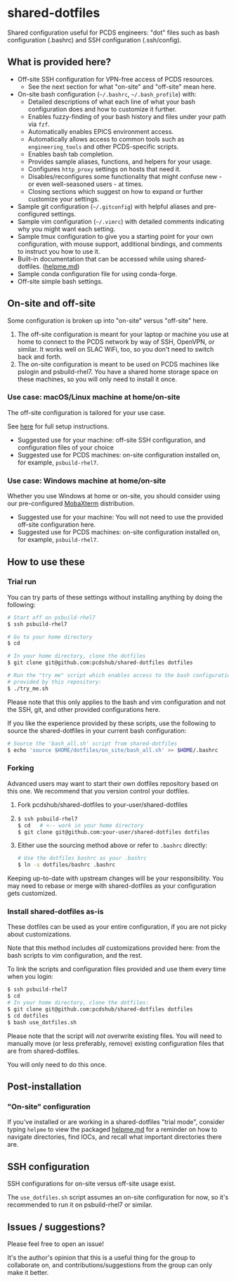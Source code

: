 # shared-dotfiles

Shared configuration useful for PCDS engineers: "dot" files such as bash
configuration (.bashrc) and SSH configuration (.ssh/config).

## What is provided here?

* Off-site SSH configuration for VPN-free access of PCDS resources.
    * See the next section for what "on-site" and "off-site" mean here.
* On-site bash configuration (`~/.bashrc`, `~/.bash_profile`) with:
    * Detailed descriptions of what each line of what your bash configuration
      does and how to customize it further.
    * Enables fuzzy-finding of your bash history and files under your path
      via ``fzf``.
    * Automatically enables EPICS environment access.
    * Automatically allows access to common tools such as `engineering_tools`
      and other PCDS-specific scripts.
    * Enables bash tab completion.
    * Provides sample aliases, functions, and helpers for your usage.
    * Configures `http_proxy` settings on hosts that need it.
    * Disables/reconfigures some functionality that might confuse new - or even
      well-seasoned users - at times.
    * Closing sections which suggest on how to expand or further customize
      your settings.
* Sample git configuration (`~/.gitconfig`) with helpful aliases and
  pre-configured settings.
* Sample vim configuration (`~/.vimrc`) with detailed comments indicating
  why you might want each setting.
* Sample tmux configuration to give you a starting point for your own
  configuration, with mouse support, additional bindings, and comments to
  instruct you how to use it.
* Built-in documentation that can be accessed while using shared-dotfiles.
  ([helpme.md](helpme.md))
* Sample conda configuration file for using conda-forge.
* Off-site simple bash settings.

## On-site and off-site

Some configuration is broken up into "on-site" versus "off-site" here.

1. The off-site configuration is meant for your laptop or machine you use at home
   to connect to the PCDS network by way of SSH, OpenVPN, or similar.
   It works well on SLAC WiFi, too, so you don't need to switch back and forth.
2. The on-site configuration is meant to be used on PCDS machines like pslogin
   and psbuild-rhel7.  You have a shared home storage space on these machines,
   so you will only need to install it once.

### Use case: macOS/Linux machine at home/on-site

The off-site configuration is tailored for your use case.

See [here](https://confluence.slac.stanford.edu/pages/viewpage.action?pageId=320479134) for
full setup instructions.

* Suggested use for your machine: off-site SSH configuration, and configuration files of your choice
* Suggested use for PCDS machines: on-site configuration installed on, for example, ``psbuild-rhel7``.


### Use case: Windows machine at home/on-site

Whether you use Windows at home or on-site, you should consider using our pre-configured
[MobaXterm](https://confluence.slac.stanford.edu/display/PCDS/Windows%3A+How+to+install+and+use+MobaXterm+to+access+PCDS+machines+and+software)
distribution.

* Suggested use for your machine: You will not need to use the provided off-site configuration here.
* Suggested use for PCDS machines: on-site configuration installed on, for example, ``psbuild-rhel7``.

## How to use these

### Trial run

You can try parts of these settings without installing anything by doing the
following:

```bash
# Start off on psbuild-rhel7
$ ssh psbuild-rhel7

# Go to your home directory
$ cd

# In your home directory, clone the dotfiles
$ git clone git@github.com:pcdshub/shared-dotfiles dotfiles

# Run the "try me" script which enables access to the bash configuration
# provided by this repository:
$ ./try_me.sh
```

Please note that this only applies to the bash and vim configuration and not
the SSH, git, and other provided configurations here.

If you like the experience provided by these scripts, use the following to
source the shared-dotfiles in your current bash configuration:

```bash
# Source the 'bash_all.sh' script from shared-dotfiles
$ echo 'source $HOME/dotfiles/on_site/bash_all.sh' >> $HOME/.bashrc
```

### Forking

Advanced users may want to start their own dotfiles repository based on this
one. We recommend that you version control your dotfiles. 

1. Fork pcdshub/shared-dotfiles to your-user/shared-dotfiles
2. ```bash
   $ ssh psbuild-rhel7
   $ cd   # <-- work in your home directory
   $ git clone git@github.com:your-user/shared-dotfiles dotfiles
   ```
3. Either use the sourcing method above or refer to ``.bashrc`` directly:
   ```bash
   # Use the dotfiles bashrc as your .bashrc
   $ ln -s dotfiles/bashrc .bashrc
   ```

Keeping up-to-date with upstream changes will be your responsibility.  You
may need to rebase or merge with shared-dotfiles as your configuration
gets customized.

### Install shared-dotfiles as-is

These dotfiles can be used as your entire configuration, if you are not picky
about customizations.

Note that this method includes *all* customizations provided here: from
the bash scripts to vim configuration, and the rest.

To link the scripts and configuration files provided and use them every time
when you login:

```bash
$ ssh psbuild-rhel7
$ cd
# In your home directory, clone the dotfiles:
$ git clone git@github.com:pcdshub/shared-dotfiles dotfiles
$ cd dotfiles
$ bash use_dotfiles.sh
```

Please note that the script will *not* overwrite existing files.  You will need
to manually move (or less preferably, remove) existing configuration files that
are from shared-dotfiles.

You will only need to do this once.

## Post-installation

### "On-site" configuration

If you've installed or are working in a shared-dotfiles "trial mode", consider
typing ``helpme`` to view the packaged [helpme.md](helpme.md) for a reminder
on how to navigate directories, find IOCs, and recall what important
directories there are.

## SSH configuration

SSH configurations for on-site versus off-site usage exist.

The ``use_dotfiles.sh`` script assumes an on-site configuration for now,
so it's recommended to run it on psbuild-rhel7 or similar.

## Issues / suggestions?

Please feel free to open an issue!

It's the author's opinion that this is a useful thing for the group to
collaborate on, and contributions/suggestions from the group can only make it
better.

